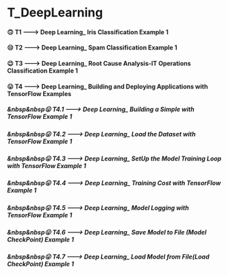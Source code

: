 # T_DeepLearning

#### 🙃 T1 ---> Deep Learning_ Iris Classification Example 1
#### 😒 T2 ---> Deep Learning_ Spam Classification Example 1
#### 😉 T3 ---> Deep Learning_ Root Cause Analysis-IT Operations Classification Example 1

#### 😛 T4 ---> Deep Learning_ Building and Deploying Applications with TensorFlow Examples
##### &nbsp&nbsp😛 T4.1 ---> Deep Learning_ Building a Simple with TensorFlow Example 1
##### &nbsp&nbsp😛 T4.2 ---> Deep Learning_ Load the Dataset with TensorFlow Example 1
##### &nbsp&nbsp😛 T4.3 ---> Deep Learning_ SetUp the Model Training Loop with TensorFlow Example 1
##### &nbsp&nbsp😛 T4.4 ---> Deep Learning_ Training Cost with TensorFlow Example 1
##### &nbsp&nbsp😛 T4.5 ---> Deep Learning_ Model Logging with TensorFlow Example 1
##### &nbsp&nbsp😛 T4.6 ---> Deep Learning_ Save Model to File (Model CheckPoint) Example 1
##### &nbsp&nbsp😛 T4.7 ---> Deep Learning_ Load Model from File(Load CheckPoint) Example 1



